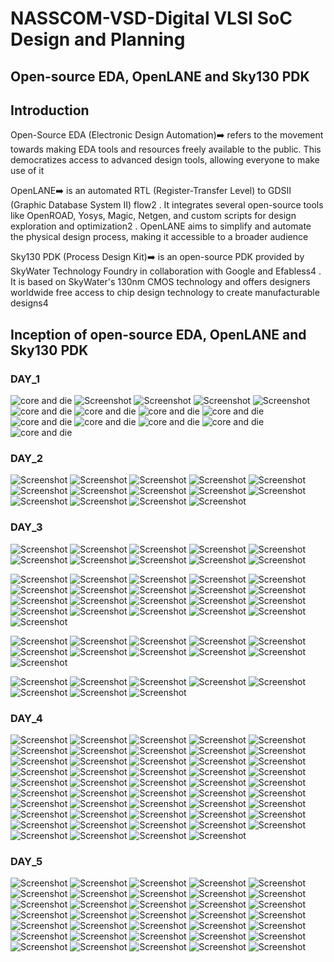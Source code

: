 # NASSCOM-VSD-Digital VLSI SoC Design and Planning
## Open-source EDA, OpenLANE and Sky130 PDK
## Introduction
<p align="justify">

  Open-Source EDA (Electronic Design Automation)➡️ refers to the movement towards making EDA tools and resources freely available to the public. This democratizes access to advanced design tools, allowing everyone to make use of it 

  OpenLANE➡️ is an automated RTL (Register-Transfer Level) to GDSII (Graphic Database System II) flow2
. It integrates several open-source tools like OpenROAD, Yosys, Magic, Netgen, and custom scripts for design exploration and optimization2
. OpenLANE aims to simplify and automate the physical design process, making it accessible to a broader audience

Sky130 PDK (Process Design Kit)➡️ is an open-source PDK provided by SkyWater Technology Foundry in collaboration with Google and Efabless4
. It is based on SkyWater's 130nm CMOS technology and offers designers worldwide free access to chip design technology to create manufacturable designs4

## Inception of open-source EDA, OpenLANE and Sky130 PDK
### DAY_1
![core and die](https://github.com/user-attachments/assets/2ca224f5-e409-45c3-89be-0999db08200a)
![Screenshot](https://github.com/user-attachments/assets/8ab89589-2d39-43d7-b621-51d70e265a73)
![Screenshot](https://github.com/SiddalingNagavimath/NASSCOM-VSD-Digital-VLSI-SoC-Design-and-Planning/blob/main/Concept_Corner/rtl%20to%20gds%20flow.png)
![Screenshot](https://github.com/SiddalingNagavimath/NASSCOM-VSD-Digital-VLSI-SoC-Design-and-Planning/blob/main/Concept_Corner/Screenshot%20(42).png)
![Screenshot](https://github.com/SiddalingNagavimath/NASSCOM-VSD-Digital-VLSI-SoC-Design-and-Planning/blob/main/Concept_Corner/Screenshot%20(43).png)
![core and die](https://github.com/SiddalingNagavimath/NASSCOM-VSD-Digital-VLSI-SoC-Design-and-Planning/blob/main/Lab_works/Day_1/VirtualBox_vsdworkshop_08_10_2024_23_56_32.png)
![core and die](https://github.com/SiddalingNagavimath/NASSCOM-VSD-Digital-VLSI-SoC-Design-and-Planning/blob/main/Lab_works/Day_1/VirtualBox_vsdworkshop_08_10_2024_23_58_23.png)
![core and die](https://github.com/SiddalingNagavimath/NASSCOM-VSD-Digital-VLSI-SoC-Design-and-Planning/blob/main/Lab_works/Day_1/VirtualBox_vsdworkshop_09_10_2024_00_01_18.png)
![core and die](https://github.com/SiddalingNagavimath/NASSCOM-VSD-Digital-VLSI-SoC-Design-and-Planning/blob/main/Lab_works/Day_1/cell_level%20lef%20info.png)
![core and die](https://github.com/SiddalingNagavimath/NASSCOM-VSD-Digital-VLSI-SoC-Design-and-Planning/blob/main/Lab_works/Day_1/dff%20flop%20ratio%20ans.png)
![core and die](https://github.com/SiddalingNagavimath/NASSCOM-VSD-Digital-VLSI-SoC-Design-and-Planning/blob/main/Lab_works/Day_1/dff%20flop%20ratio.png)
![core and die](https://github.com/SiddalingNagavimath/NASSCOM-VSD-Digital-VLSI-SoC-Design-and-Planning/blob/main/Lab_works/Day_1/pdk%20used%20by%20run%20etc.png)
![core and die](https://github.com/SiddalingNagavimath/NASSCOM-VSD-Digital-VLSI-SoC-Design-and-Planning/blob/main/Lab_works/Day_1/run_synthesis%20complete.png)
![core and die](https://github.com/SiddalingNagavimath/NASSCOM-VSD-Digital-VLSI-SoC-Design-and-Planning/blob/main/Lab_works/Day_1/yosus%204%20synthesis%20report.png)






### DAY_2
![Screenshot](https://github.com/SiddalingNagavimath/NASSCOM-VSD-Digital-VLSI-SoC-Design-and-Planning/blob/main/Concept_Corner/Screenshot%20(48).png)
![Screenshot](https://github.com/SiddalingNagavimath/NASSCOM-VSD-Digital-VLSI-SoC-Design-and-Planning/blob/main/Concept_Corner/Screenshot%20(49).png)
![Screenshot](https://github.com/SiddalingNagavimath/NASSCOM-VSD-Digital-VLSI-SoC-Design-and-Planning/blob/main/Concept_Corner/Screenshot%20(51).png)
![Screenshot](https://github.com/SiddalingNagavimath/NASSCOM-VSD-Digital-VLSI-SoC-Design-and-Planning/blob/main/Concept_Corner/Screenshot%20(53).png)
![Screenshot](https://github.com/SiddalingNagavimath/NASSCOM-VSD-Digital-VLSI-SoC-Design-and-Planning/blob/main/Concept_Corner/Screenshot%20(54).png)
![Screenshot](https://github.com/SiddalingNagavimath/NASSCOM-VSD-Digital-VLSI-SoC-Design-and-Planning/blob/main/Concept_Corner/Screenshot%20(55).png)
![Screenshot](https://github.com/SiddalingNagavimath/NASSCOM-VSD-Digital-VLSI-SoC-Design-and-Planning/blob/main/Concept_Corner/Screenshot%20(57).png)
![Screenshot](https://github.com/SiddalingNagavimath/NASSCOM-VSD-Digital-VLSI-SoC-Design-and-Planning/blob/main/Lab_works/Day_2/Global%26local%20variable%20in%20readme.png)
![Screenshot](https://github.com/SiddalingNagavimath/NASSCOM-VSD-Digital-VLSI-SoC-Design-and-Planning/blob/main/Lab_works/Day_2/core%20utl%20overriden%20by%20pdk%20specific%20configtcl.png)
![Screenshot](https://github.com/SiddalingNagavimath/NASSCOM-VSD-Digital-VLSI-SoC-Design-and-Planning/blob/main/Lab_works/Day_2/def%20file%20of%20floorplan.png)
![Screenshot](https://github.com/SiddalingNagavimath/NASSCOM-VSD-Digital-VLSI-SoC-Design-and-Planning/blob/main/Lab_works/Day_2/floorplan%20variable.png)
![Screenshot](https://github.com/SiddalingNagavimath/NASSCOM-VSD-Digital-VLSI-SoC-Design-and-Planning/blob/main/Lab_works/Day_2/Magic%20opening.png)
![Screenshot](https://github.com/SiddalingNagavimath/NASSCOM-VSD-Digital-VLSI-SoC-Design-and-Planning/blob/main/Lab_works/Day_2/magic%20placement.png)
![Screenshot](https://github.com/SiddalingNagavimath/NASSCOM-VSD-Digital-VLSI-SoC-Design-and-Planning/blob/main/Lab_works/Day_2/magic_io_metal.png)






### DAY_3
![Screenshot](https://github.com/SiddalingNagavimath/NASSCOM-VSD-Digital-VLSI-SoC-Design-and-Planning/blob/main/Lab_works/Day_3/incre_or_decree%20in%20size%20of%20ioplacecell.png)
![Screenshot](https://github.com/SiddalingNagavimath/NASSCOM-VSD-Digital-VLSI-SoC-Design-and-Planning/blob/main/Lab_works/Day_3/op%20of%20size%20ioplace.png)
![Screenshot](https://github.com/SiddalingNagavimath/NASSCOM-VSD-Digital-VLSI-SoC-Design-and-Planning/blob/main/Lab_works/Day_3/layout%20for%20cmos%20inverter%20by%20git%20clone.png)
![Screenshot](https://github.com/SiddalingNagavimath/NASSCOM-VSD-Digital-VLSI-SoC-Design-and-Planning/blob/main/Lab_works/Day_3/location%20of%20n%26p%20mos%20in%20cmos.png)
![Screenshot](https://github.com/SiddalingNagavimath/NASSCOM-VSD-Digital-VLSI-SoC-Design-and-Planning/blob/main/Lab_works/Day_3/show%20what%20s%20layout%20and%20lef.png)
![Screenshot](https://github.com/SiddalingNagavimath/NASSCOM-VSD-Digital-VLSI-SoC-Design-and-Planning/blob/main/Lab_works/Day_3/ext2spice%20file%20creation.png)
![Screenshot](https://github.com/SiddalingNagavimath/NASSCOM-VSD-Digital-VLSI-SoC-Design-and-Planning/blob/main/Lab_works/Day_3/circuit%20for%20inv_ext%20file.jpeg)
![Screenshot](https://github.com/SiddalingNagavimath/NASSCOM-VSD-Digital-VLSI-SoC-Design-and-Planning/blob/main/Lab_works/Day_3/ext%20and%20spice%20file%20create.png)
![Screenshot](https://github.com/SiddalingNagavimath/NASSCOM-VSD-Digital-VLSI-SoC-Design-and-Planning/blob/main/Lab_works/Day_3/gitclone.png)
![Screenshot](https://github.com/SiddalingNagavimath/NASSCOM-VSD-Digital-VLSI-SoC-Design-and-Planning/blob/main/Lab_works/Day_3/copied%20from%20magic%20(sky130a).png)

![Screenshot](https://github.com/SiddalingNagavimath/NASSCOM-VSD-Digital-VLSI-SoC-Design-and-Planning/blob/main/Concept_Corner/Screenshot%20(59).png)
![Screenshot](https://github.com/SiddalingNagavimath/NASSCOM-VSD-Digital-VLSI-SoC-Design-and-Planning/blob/main/Concept_Corner/Screenshot%20(60).png)
![Screenshot](https://github.com/SiddalingNagavimath/NASSCOM-VSD-Digital-VLSI-SoC-Design-and-Planning/blob/main/Concept_Corner/Screenshot%20(61).png)
![Screenshot](https://github.com/SiddalingNagavimath/NASSCOM-VSD-Digital-VLSI-SoC-Design-and-Planning/blob/main/Concept_Corner/Screenshot%20(62).png)
![Screenshot](https://github.com/SiddalingNagavimath/NASSCOM-VSD-Digital-VLSI-SoC-Design-and-Planning/blob/main/Concept_Corner/Screenshot%20(63).png)
![Screenshot](https://github.com/SiddalingNagavimath/NASSCOM-VSD-Digital-VLSI-SoC-Design-and-Planning/blob/main/Concept_Corner/Screenshot%20(65).png)
![Screenshot](https://github.com/SiddalingNagavimath/NASSCOM-VSD-Digital-VLSI-SoC-Design-and-Planning/blob/main/Concept_Corner/Screenshot%20(66).png)
![Screenshot](https://github.com/SiddalingNagavimath/NASSCOM-VSD-Digital-VLSI-SoC-Design-and-Planning/blob/main/Concept_Corner/Screenshot%20(67).png)
![Screenshot](https://github.com/SiddalingNagavimath/NASSCOM-VSD-Digital-VLSI-SoC-Design-and-Planning/blob/main/Concept_Corner/Screenshot%20(69).png)
![Screenshot](https://github.com/SiddalingNagavimath/NASSCOM-VSD-Digital-VLSI-SoC-Design-and-Planning/blob/main/Concept_Corner/Screenshot%20(71).png)
![Screenshot](https://github.com/SiddalingNagavimath/NASSCOM-VSD-Digital-VLSI-SoC-Design-and-Planning/blob/main/Concept_Corner/Screenshot%20(75).png)
![Screenshot](https://github.com/SiddalingNagavimath/NASSCOM-VSD-Digital-VLSI-SoC-Design-and-Planning/blob/main/Concept_Corner/Screenshot%20(76).png)
![Screenshot](https://github.com/SiddalingNagavimath/NASSCOM-VSD-Digital-VLSI-SoC-Design-and-Planning/blob/main/Concept_Corner/Screenshot%20(77).png)
![Screenshot](https://github.com/SiddalingNagavimath/NASSCOM-VSD-Digital-VLSI-SoC-Design-and-Planning/blob/main/Concept_Corner/Screenshot%20(78).png)
![Screenshot](https://github.com/SiddalingNagavimath/NASSCOM-VSD-Digital-VLSI-SoC-Design-and-Planning/blob/main/Concept_Corner/Screenshot%20(79).png)
![Screenshot](https://github.com/SiddalingNagavimath/NASSCOM-VSD-Digital-VLSI-SoC-Design-and-Planning/blob/main/Concept_Corner/Screenshot%20(80).png)
![Screenshot](https://github.com/SiddalingNagavimath/NASSCOM-VSD-Digital-VLSI-SoC-Design-and-Planning/blob/main/Concept_Corner/Screenshot%20(81).png)
![Screenshot](https://github.com/SiddalingNagavimath/NASSCOM-VSD-Digital-VLSI-SoC-Design-and-Planning/blob/main/Concept_Corner/Screenshot%20(83).png)
![Screenshot](https://github.com/SiddalingNagavimath/NASSCOM-VSD-Digital-VLSI-SoC-Design-and-Planning/blob/main/Concept_Corner/Screenshot%20(84).png)
![Screenshot](https://github.com/SiddalingNagavimath/NASSCOM-VSD-Digital-VLSI-SoC-Design-and-Planning/blob/main/Concept_Corner/Screenshot%20(85).png)
![Screenshot](https://github.com/SiddalingNagavimath/NASSCOM-VSD-Digital-VLSI-SoC-Design-and-Planning/blob/main/Concept_Corner/Screenshot%20(86).png)

![Screenshot](https://github.com/SiddalingNagavimath/NASSCOM-VSD-Digital-VLSI-SoC-Design-and-Planning/blob/main/Lab_works/Day_3/ngspice%20input.png)
![Screenshot](https://github.com/SiddalingNagavimath/NASSCOM-VSD-Digital-VLSI-SoC-Design-and-Planning/blob/main/Lab_works/Day_3/values%20obtained%20from%20ngspice.png)
![Screenshot](https://github.com/SiddalingNagavimath/NASSCOM-VSD-Digital-VLSI-SoC-Design-and-Planning/blob/main/Lab_works/Day_3/output%20vs%20time%20in%20transition.png)
![Screenshot](https://github.com/SiddalingNagavimath/NASSCOM-VSD-Digital-VLSI-SoC-Design-and-Planning/blob/main/Lab_works/Day_3/magic%20file%20created.png)
![Screenshot](https://github.com/SiddalingNagavimath/NASSCOM-VSD-Digital-VLSI-SoC-Design-and-Planning/blob/main/Lab_works/Day_3/met3_mag%20file%20opening.png)
![Screenshot](https://github.com/SiddalingNagavimath/NASSCOM-VSD-Digital-VLSI-SoC-Design-and-Planning/blob/main/Lab_works/Day_3/load%20poly.png)
![Screenshot](https://github.com/SiddalingNagavimath/NASSCOM-VSD-Digital-VLSI-SoC-Design-and-Planning/blob/main/Lab_works/Day_3/poly.9%20touching%20illegal%20because%20alldif.png)
![Screenshot](https://github.com/SiddalingNagavimath/NASSCOM-VSD-Digital-VLSI-SoC-Design-and-Planning/blob/main/Lab_works/Day_3/poly%20resistor%20spacing%20to%20diff%20nd%20tap.png)
![Screenshot](https://github.com/SiddalingNagavimath/NASSCOM-VSD-Digital-VLSI-SoC-Design-and-Planning/blob/main/Lab_works/Day_3/DRC%20errors%20as%20geometrical%20construct.png)
![Screenshot](https://github.com/SiddalingNagavimath/NASSCOM-VSD-Digital-VLSI-SoC-Design-and-Planning/blob/main/Lab_works/Day_3/tapped%20nwell.png)
![Screenshot](https://github.com/SiddalingNagavimath/NASSCOM-VSD-Digital-VLSI-SoC-Design-and-Planning/blob/main/Lab_works/Day_3/check%20error.png)

![Screenshot](https://github.com/SiddalingNagavimath/NASSCOM-VSD-Digital-VLSI-SoC-Design-and-Planning/blob/main/Concept_Corner/Screenshot%20(87).png)
![Screenshot](https://github.com/SiddalingNagavimath/NASSCOM-VSD-Digital-VLSI-SoC-Design-and-Planning/blob/main/Concept_Corner/Screenshot%20(88).png)
![Screenshot](https://github.com/SiddalingNagavimath/NASSCOM-VSD-Digital-VLSI-SoC-Design-and-Planning/blob/main/Concept_Corner/Screenshot%20(89).png)
![Screenshot](https://github.com/SiddalingNagavimath/NASSCOM-VSD-Digital-VLSI-SoC-Design-and-Planning/blob/main/Concept_Corner/Screenshot%20(90).png)
![Screenshot](https://github.com/SiddalingNagavimath/NASSCOM-VSD-Digital-VLSI-SoC-Design-and-Planning/blob/main/Concept_Corner/Screenshot%20(91).png)
![Screenshot](https://github.com/SiddalingNagavimath/NASSCOM-VSD-Digital-VLSI-SoC-Design-and-Planning/blob/main/Concept_Corner/Screenshot%20(92).png)
![Screenshot](https://github.com/SiddalingNagavimath/NASSCOM-VSD-Digital-VLSI-SoC-Design-and-Planning/blob/main/Concept_Corner/Screenshot%20(93).png)
![Screenshot](https://github.com/SiddalingNagavimath/NASSCOM-VSD-Digital-VLSI-SoC-Design-and-Planning/blob/main/Concept_Corner/Screenshot%20(94).png)





### DAY_4
![Screenshot](https://github.com/SiddalingNagavimath/NASSCOM-VSD-Digital-VLSI-SoC-Design-and-Planning/blob/main/Lab_works/Day_4/dimension%20of%20grid.png)
![Screenshot](https://github.com/SiddalingNagavimath/NASSCOM-VSD-Digital-VLSI-SoC-Design-and-Planning/blob/main/Lab_works/Day_4/grid%20formation.png)
![Screenshot](https://github.com/SiddalingNagavimath/NASSCOM-VSD-Digital-VLSI-SoC-Design-and-Planning/blob/main/Lab_works/Day_4/port%20define%20and%20set%20value.png)
![Screenshot](https://github.com/SiddalingNagavimath/NASSCOM-VSD-Digital-VLSI-SoC-Design-and-Planning/blob/main/Lab_works/Day_4/mag%20to%20lef%20file.png)
![Screenshot](https://github.com/SiddalingNagavimath/NASSCOM-VSD-Digital-VLSI-SoC-Design-and-Planning/blob/main/Lab_works/Day_4/config_tcl%20setup.png)
![Screenshot](https://github.com/SiddalingNagavimath/NASSCOM-VSD-Digital-VLSI-SoC-Design-and-Planning/blob/main/Lab_works/Day_4/lef%20to%20openflow.png)
![Screenshot](https://github.com/SiddalingNagavimath/NASSCOM-VSD-Digital-VLSI-SoC-Design-and-Planning/blob/main/Lab_works/Day_4/synthesis%20done.png)
![Screenshot](https://github.com/SiddalingNagavimath/NASSCOM-VSD-Digital-VLSI-SoC-Design-and-Planning/blob/main/Lab_works/Day_4/setting%20up%20corrected%20values.png)
![Screenshot](https://github.com/SiddalingNagavimath/NASSCOM-VSD-Digital-VLSI-SoC-Design-and-Planning/blob/main/Lab_works/Day_4/synthesis%20successfull%20with%200%20tnsand%200%20wns.png)
![Screenshot](https://github.com/SiddalingNagavimath/NASSCOM-VSD-Digital-VLSI-SoC-Design-and-Planning/blob/main/Lab_works/Day_4/error%20for%20floorplan.png)
![Screenshot](https://github.com/SiddalingNagavimath/NASSCOM-VSD-Digital-VLSI-SoC-Design-and-Planning/blob/main/Lab_works/Day_4/commands%20to%20be%20run%20for%20error%20in%20floorplan.png)
![Screenshot](https://github.com/SiddalingNagavimath/NASSCOM-VSD-Digital-VLSI-SoC-Design-and-Planning/blob/main/Lab_works/Day_4/placement%20done.png)
![Screenshot](https://github.com/SiddalingNagavimath/NASSCOM-VSD-Digital-VLSI-SoC-Design-and-Planning/blob/main/Lab_works/Day_4/def%20file%20in%20placement.png)
![Screenshot](https://github.com/SiddalingNagavimath/NASSCOM-VSD-Digital-VLSI-SoC-Design-and-Planning/blob/main/Lab_works/Day_4/magic%20layout.png)
![Screenshot](https://github.com/SiddalingNagavimath/NASSCOM-VSD-Digital-VLSI-SoC-Design-and-Planning/blob/main/Lab_works/Day_4/custom%20cell%20vsdnav%20with%20expand%20command.png)
![Screenshot](https://github.com/SiddalingNagavimath/NASSCOM-VSD-Digital-VLSI-SoC-Design-and-Planning/blob/main/Lab_works/Day_4/to%20create%20pre%20sta%20file.png)
![Screenshot](https://github.com/SiddalingNagavimath/NASSCOM-VSD-Digital-VLSI-SoC-Design-and-Planning/blob/main/Lab_works/Day_4/merged_lef%20file.png)
![Screenshot](https://github.com/SiddalingNagavimath/NASSCOM-VSD-Digital-VLSI-SoC-Design-and-Planning/blob/main/Lab_works/Day_4/vim%20my%20base%20sdc%20file.png)
![Screenshot](https://github.com/SiddalingNagavimath/NASSCOM-VSD-Digital-VLSI-SoC-Design-and-Planning/blob/main/Lab_works/Day_4/vim%20pre%20sta%20file.png)
![Screenshot](https://github.com/SiddalingNagavimath/NASSCOM-VSD-Digital-VLSI-SoC-Design-and-Planning/blob/main/Lab_works/Day_4/1st%20slack.png)
![Screenshot](https://github.com/SiddalingNagavimath/NASSCOM-VSD-Digital-VLSI-SoC-Design-and-Planning/blob/main/Lab_works/Day_4/giving%20max%20fanout%20is%204.png)
![Screenshot](https://github.com/SiddalingNagavimath/NASSCOM-VSD-Digital-VLSI-SoC-Design-and-Planning/blob/main/Lab_works/Day_4/after%20synthesis%20sta%20run.png)
![Screenshot](https://github.com/SiddalingNagavimath/NASSCOM-VSD-Digital-VLSI-SoC-Design-and-Planning/blob/main/Lab_works/Day_4/or%20taking%204%20fanouts.png)
![Screenshot](https://github.com/SiddalingNagavimath/NASSCOM-VSD-Digital-VLSI-SoC-Design-and-Planning/blob/main/Lab_works/Day_4/optimising%20time%20by%20reducing%20drive%20strength.png)
![Screenshot](https://github.com/SiddalingNagavimath/NASSCOM-VSD-Digital-VLSI-SoC-Design-and-Planning/blob/main/Lab_works/Day_4/slack%20reduced.png)
![Screenshot](https://github.com/SiddalingNagavimath/NASSCOM-VSD-Digital-VLSI-SoC-Design-and-Planning/blob/main/Lab_works/Day_4/slack%202nd%20reduction.png)
![Screenshot](https://github.com/SiddalingNagavimath/NASSCOM-VSD-Digital-VLSI-SoC-Design-and-Planning/blob/main/Lab_works/Day_4/slack%202nd%20reduction%20result.png)
![Screenshot](https://github.com/SiddalingNagavimath/NASSCOM-VSD-Digital-VLSI-SoC-Design-and-Planning/blob/main/Lab_works/Day_4/slack%203rd%20reduction.png)
![Screenshot](https://github.com/SiddalingNagavimath/NASSCOM-VSD-Digital-VLSI-SoC-Design-and-Planning/blob/main/Lab_works/Day_4/slack%203rd%20reduction%20result.png)
![Screenshot](https://github.com/SiddalingNagavimath/NASSCOM-VSD-Digital-VLSI-SoC-Design-and-Planning/blob/main/Lab_works/Day_4/slack%204th%20reduction.png)
![Screenshot](https://github.com/SiddalingNagavimath/NASSCOM-VSD-Digital-VLSI-SoC-Design-and-Planning/blob/main/Lab_works/Day_4/slack%204th%20reduction%20result.png)
![Screenshot](https://github.com/SiddalingNagavimath/NASSCOM-VSD-Digital-VLSI-SoC-Design-and-Planning/blob/main/Lab_works/Day_4/14506%20is%20replaced%20by%20fc_sd_hd.png)
![Screenshot](https://github.com/SiddalingNagavimath/NASSCOM-VSD-Digital-VLSI-SoC-Design-and-Planning/blob/main/Lab_works/Day_4/4th%20slack%20reduction%20result.png)
![Screenshot](https://github.com/SiddalingNagavimath/NASSCOM-VSD-Digital-VLSI-SoC-Design-and-Planning/blob/main/Lab_works/Day_4/changing%20netlist.png)
![Screenshot](https://github.com/SiddalingNagavimath/NASSCOM-VSD-Digital-VLSI-SoC-Design-and-Planning/blob/main/Lab_works/Day_4/overwrite.png)
![Screenshot](https://github.com/SiddalingNagavimath/NASSCOM-VSD-Digital-VLSI-SoC-Design-and-Planning/blob/main/Lab_works/Day_4/run%20synthesis%20succesful.png)
![Screenshot](https://github.com/SiddalingNagavimath/NASSCOM-VSD-Digital-VLSI-SoC-Design-and-Planning/blob/main/Lab_works/Day_4/floorplan%20complete.png)
![Screenshot](https://github.com/SiddalingNagavimath/NASSCOM-VSD-Digital-VLSI-SoC-Design-and-Planning/blob/main/Lab_works/Day_4/run%20placement%20complete.png)
![Screenshot](https://github.com/SiddalingNagavimath/NASSCOM-VSD-Digital-VLSI-SoC-Design-and-Planning/blob/main/Lab_works/Day_4/run%20cts.png)
![Screenshot](https://github.com/SiddalingNagavimath/NASSCOM-VSD-Digital-VLSI-SoC-Design-and-Planning/blob/main/Concept_Corner/Screenshot%20(95).png)
![Screenshot](https://github.com/SiddalingNagavimath/NASSCOM-VSD-Digital-VLSI-SoC-Design-and-Planning/blob/main/Concept_Corner/Screenshot%20(96).png)
![Screenshot](https://github.com/SiddalingNagavimath/NASSCOM-VSD-Digital-VLSI-SoC-Design-and-Planning/blob/main/Concept_Corner/Screenshot%20(97).png)
![Screenshot](https://github.com/SiddalingNagavimath/NASSCOM-VSD-Digital-VLSI-SoC-Design-and-Planning/blob/main/Concept_Corner/Screenshot%20(98).png)
![Screenshot](https://github.com/SiddalingNagavimath/NASSCOM-VSD-Digital-VLSI-SoC-Design-and-Planning/blob/main/Concept_Corner/Screenshot%20(99).png)
![Screenshot](https://github.com/SiddalingNagavimath/NASSCOM-VSD-Digital-VLSI-SoC-Design-and-Planning/blob/main/Concept_Corner/Screenshot%20(100).png)
![Screenshot](https://github.com/SiddalingNagavimath/NASSCOM-VSD-Digital-VLSI-SoC-Design-and-Planning/blob/main/Concept_Corner/Screenshot%20(101).png)
![Screenshot](https://github.com/SiddalingNagavimath/NASSCOM-VSD-Digital-VLSI-SoC-Design-and-Planning/blob/main/Concept_Corner/Screenshot%20(102).png)
![Screenshot](https://github.com/SiddalingNagavimath/NASSCOM-VSD-Digital-VLSI-SoC-Design-and-Planning/blob/main/Concept_Corner/Screenshot%20(103).png)
![Screenshot](https://github.com/SiddalingNagavimath/NASSCOM-VSD-Digital-VLSI-SoC-Design-and-Planning/blob/main/Concept_Corner/Screenshot%20(104).png)

### DAY_5
![Screenshot](https://github.com/SiddalingNagavimath/NASSCOM-VSD-Digital-VLSI-SoC-Design-and-Planning/blob/main/Concept_Corner/Screenshot%20(105).png)
![Screenshot](https://github.com/SiddalingNagavimath/NASSCOM-VSD-Digital-VLSI-SoC-Design-and-Planning/blob/main/Concept_Corner/Screenshot%20(106).png)
![Screenshot](https://github.com/SiddalingNagavimath/NASSCOM-VSD-Digital-VLSI-SoC-Design-and-Planning/blob/main/Concept_Corner/Screenshot%20(107).png)
![Screenshot](https://github.com/SiddalingNagavimath/NASSCOM-VSD-Digital-VLSI-SoC-Design-and-Planning/blob/main/Concept_Corner/Screenshot%20(108).png)
![Screenshot](https://github.com/SiddalingNagavimath/NASSCOM-VSD-Digital-VLSI-SoC-Design-and-Planning/blob/main/Concept_Corner/Screenshot%20(109).png)
![Screenshot](https://github.com/SiddalingNagavimath/NASSCOM-VSD-Digital-VLSI-SoC-Design-and-Planning/blob/main/Concept_Corner/Screenshot%20(110).png)
![Screenshot](https://github.com/SiddalingNagavimath/NASSCOM-VSD-Digital-VLSI-SoC-Design-and-Planning/blob/main/Concept_Corner/Screenshot%20(111).png)
![Screenshot](https://github.com/SiddalingNagavimath/NASSCOM-VSD-Digital-VLSI-SoC-Design-and-Planning/blob/main/Concept_Corner/Screenshot%20(112).png)
![Screenshot](https://github.com/SiddalingNagavimath/NASSCOM-VSD-Digital-VLSI-SoC-Design-and-Planning/blob/main/Concept_Corner/Screenshot%20(113).png)
![Screenshot](https://github.com/SiddalingNagavimath/NASSCOM-VSD-Digital-VLSI-SoC-Design-and-Planning/blob/main/Concept_Corner/Screenshot%20(114).png)
![Screenshot](https://github.com/SiddalingNagavimath/NASSCOM-VSD-Digital-VLSI-SoC-Design-and-Planning/blob/main/Concept_Corner/Screenshot%20(115).png)
![Screenshot](https://github.com/SiddalingNagavimath/NASSCOM-VSD-Digital-VLSI-SoC-Design-and-Planning/blob/main/Concept_Corner/Screenshot%20(116).png)
![Screenshot](https://github.com/SiddalingNagavimath/NASSCOM-VSD-Digital-VLSI-SoC-Design-and-Planning/blob/main/Lab_works/Day_5/successful%20run%20of%20cts.png)
![Screenshot](https://github.com/SiddalingNagavimath/NASSCOM-VSD-Digital-VLSI-SoC-Design-and-Planning/blob/main/Lab_works/Day_5/post%20cts%20run.png)
![Screenshot](https://github.com/SiddalingNagavimath/NASSCOM-VSD-Digital-VLSI-SoC-Design-and-Planning/blob/main/Lab_works/Day_5/post%20cts%20run%20successful.png)
![Screenshot](https://github.com/SiddalingNagavimath/NASSCOM-VSD-Digital-VLSI-SoC-Design-and-Planning/blob/main/Lab_works/Day_5/open%20road%20with%20cts%20run.png)
![Screenshot](https://github.com/SiddalingNagavimath/NASSCOM-VSD-Digital-VLSI-SoC-Design-and-Planning/blob/main/Lab_works/Day_5/run%20of%20open%20road.png)
![Screenshot](https://github.com/SiddalingNagavimath/NASSCOM-VSD-Digital-VLSI-SoC-Design-and-Planning/blob/main/Lab_works/Day_5/post%20cts%20road%20setup.png)
![Screenshot](https://github.com/SiddalingNagavimath/NASSCOM-VSD-Digital-VLSI-SoC-Design-and-Planning/blob/main/Lab_works/Day_5/run%20cts%20again.png)
![Screenshot](https://github.com/SiddalingNagavimath/NASSCOM-VSD-Digital-VLSI-SoC-Design-and-Planning/blob/main/Lab_works/Day_5/cts%20run%20complete.png)
![Screenshot](https://github.com/SiddalingNagavimath/NASSCOM-VSD-Digital-VLSI-SoC-Design-and-Planning/blob/main/Lab_works/Day_5/openroad%20setup%20after%20cts%20run%20for%202nd%20time.png)
![Screenshot](https://github.com/SiddalingNagavimath/NASSCOM-VSD-Digital-VLSI-SoC-Design-and-Planning/blob/main/Lab_works/Day_5/report%20of%20setup%20and%20hold%20skew.png)
![Screenshot](https://github.com/SiddalingNagavimath/NASSCOM-VSD-Digital-VLSI-SoC-Design-and-Planning/blob/main/Lab_works/Day_5/run%20gen%20pdn.png)
![Screenshot](https://github.com/SiddalingNagavimath/NASSCOM-VSD-Digital-VLSI-SoC-Design-and-Planning/blob/main/Lab_works/Day_5/successful%20run%20of%20gen%20pdn.png)
![Screenshot](https://github.com/SiddalingNagavimath/NASSCOM-VSD-Digital-VLSI-SoC-Design-and-Planning/blob/main/Lab_works/Day_5/screenshot%20of%20pdn%20def.png)
![Screenshot](https://github.com/SiddalingNagavimath/NASSCOM-VSD-Digital-VLSI-SoC-Design-and-Planning/blob/main/Lab_works/Day_5/magiclayout%20triton.png)
![Screenshot](https://github.com/SiddalingNagavimath/NASSCOM-VSD-Digital-VLSI-SoC-Design-and-Planning/blob/main/Lab_works/Day_5/magic%20layout%202.png)
![Screenshot](https://github.com/SiddalingNagavimath/NASSCOM-VSD-Digital-VLSI-SoC-Design-and-Planning/blob/main/Lab_works/Day_5/magic%20layout%203.png)
![Screenshot](https://github.com/SiddalingNagavimath/NASSCOM-VSD-Digital-VLSI-SoC-Design-and-Planning/blob/main/Lab_works/Day_5/run%20routing%20completed.png)
![Screenshot](https://github.com/SiddalingNagavimath/NASSCOM-VSD-Digital-VLSI-SoC-Design-and-Planning/blob/main/Lab_works/Day_5/routed%20layout%201.png)
![Screenshot](https://github.com/SiddalingNagavimath/NASSCOM-VSD-Digital-VLSI-SoC-Design-and-Planning/blob/main/Lab_works/Day_5/routed%20layout%202.png)
![Screenshot](https://github.com/SiddalingNagavimath/NASSCOM-VSD-Digital-VLSI-SoC-Design-and-Planning/blob/main/Lab_works/Day_5/routing%20layout%203.png)
![Screenshot](https://github.com/SiddalingNagavimath/NASSCOM-VSD-Digital-VLSI-SoC-Design-and-Planning/blob/main/Lab_works/Day_5/routing%20layout%204.png)
![Screenshot](https://github.com/SiddalingNagavimath/NASSCOM-VSD-Digital-VLSI-SoC-Design-and-Planning/blob/main/Lab_works/Day_5/post%20route%20openroad.png)
![Screenshot](https://github.com/SiddalingNagavimath/NASSCOM-VSD-Digital-VLSI-SoC-Design-and-Planning/blob/main/Lab_works/Day_5/open%20sta%20timing%20analysis.png)





















































